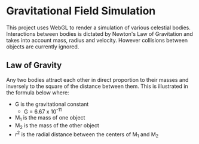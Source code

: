 # Gravitational Field Simulation

This project uses WebGL to render a simulation of various celestial bodies. Interactions between bodies is dictated by Newton's Law of Gravitation and takes into account mass, radius and velocity. However collisions between objects are currently ignored.

## Law of Gravity

Any two bodies attract each other in direct proportion to their masses and inversely to the square of the distance between them. This is illustrated in the formula below where:

- G is the gravitational constant
  - G = 6.67 x 10<sup>-11</sup>
- M<sub>1</sub> is the mass of one object
- M<sub>2</sub> is the mass of the other object
- r<sup>2</sup> is the radial distance between the centers of M<sub>1</sub> and M<sub>2</sub>
